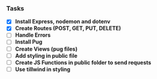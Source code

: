 ### Tasks
- [x] **Install Express, nodemon and dotenv**
- [x] **Create Routes (POST, GET, PUT, DELETE)**
- [ ] **Handle Errors**
- [ ] **Install Pug**
- [ ] **Create Views (pug files)**
- [ ] **Add styling in public file**
- [ ] **Create JS Functions in public folder to send requests**
- [ ] **Use tillwind in styling**